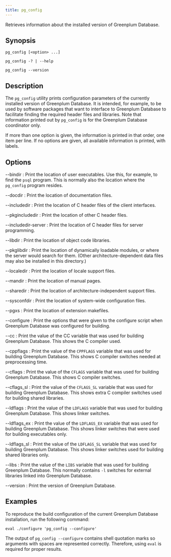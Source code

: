```yaml
---
title: pg_config 
---
```


Retrieves information about the installed version of Greenplum Database.

## <a id="section2"></a>Synopsis 

``` {#client_util_synopsis}
pg_config [<option> ...]

pg_config -? | --help

pg_config --version
```

## <a id="section3"></a>Description 

The `pg_config` utility prints configuration parameters of the currently installed version of Greenplum Database. It is intended, for example, to be used by software packages that want to interface to Greenplum Database to facilitate finding the required header files and libraries. Note that information printed out by `pg_config` is for the Greenplum Database coordinator only.

If more than one option is given, the information is printed in that order, one item per line. If no options are given, all available information is printed, with labels.

## <a id="section4"></a>Options 

--bindir
:   Print the location of user executables. Use this, for example, to find the `psql` program. This is normally also the location where the `pg_config` program resides.

--docdir
:   Print the location of documentation files.

--includedir
:   Print the location of C header files of the client interfaces.

--pkgincludedir
:   Print the location of other C header files.

--includedir-server
:   Print the location of C header files for server programming.

--libdir
:   Print the location of object code libraries.

--pkglibdir
:   Print the location of dynamically loadable modules, or where the server would search for them. \(Other architecture-dependent data files may also be installed in this directory.\)

--localedir
:   Print the location of locale support files.

--mandir
:   Print the location of manual pages.

--sharedir
:   Print the location of architecture-independent support files.

--sysconfdir
:   Print the location of system-wide configuration files.

--pgxs
:   Print the location of extension makefiles.

--configure
:   Print the options that were given to the configure script when Greenplum Database was configured for building.

--cc
:   Print the value of the CC variable that was used for building Greenplum Database. This shows the C compiler used.

--cppflags
:   Print the value of the `CPPFLAGS` variable that was used for building Greenplum Database. This shows C compiler switches needed at preprocessing time.

--cflags
:   Print the value of the `CFLAGS` variable that was used for building Greenplum Database. This shows C compiler switches.

--cflags\_sl
:   Print the value of the `CFLAGS_SL` variable that was used for building Greenplum Database. This shows extra C compiler switches used for building shared libraries.

--ldflags
:   Print the value of the `LDFLAGS` variable that was used for building Greenplum Database. This shows linker switches.

--ldflags\_ex
:   Print the value of the `LDFLAGS_EX` variable that was used for building Greenplum Database. This shows linker switches that were used for building executables only.

--ldflags\_sl
:   Print the value of the `LDFLAGS_SL` variable that was used for building Greenplum Database. This shows linker switches used for building shared libraries only.

--libs
:   Print the value of the `LIBS` variable that was used for building Greenplum Database. This normally contains `-l` switches for external libraries linked into Greenplum Database.

--version
:   Print the version of Greenplum Database.

## <a id="section5"></a>Examples 

To reproduce the build configuration of the current Greenplum Database installation, run the following command:

```
eval ./configure 'pg_config --configure'
```

The output of `pg_config --configure` contains shell quotation marks so arguments with spaces are represented correctly. Therefore, using `eval` is required for proper results.

